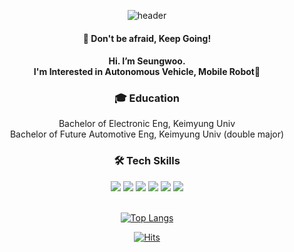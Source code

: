 <!--
**Seungw0o/Seungw0o** is a ✨ _special_ ✨ repository because its `README.md` (this file) appears on your GitHub profile.

Here are some ideas to get you started:

- 🔭 I’m currently working on ...
- 🌱 I’m currently learning ...
- 👯 I’m looking to collaborate on ...
- 🤔 I’m looking for help with ...
- 💬 Ask me about ...
- 📫 How to reach me: ...
- 😄 Pronouns: ...
- ⚡ Fun fact: ...
-->
<div align="center">
 
![header](https://capsule-render.vercel.app/api?type=Rounded&color=8FBC8F&text=swooeun's&animation=fadeIn)
  
####  🤔 Don't be afraid, Keep Going!
#### Hi. I’m Seungwoo. <br/> I'm Interested in Autonomous Vehicle, Mobile Robot🤖

### 🎓 Education
Bachelor of Electronic Eng, Keimyung Univ <br/>
Bachelor of Future Automotive Eng, Keimyung Univ (double major)
 
</div>

<div align="center">

###  	:hammer_and_wrench: Tech Skills

  <img src="https://img.shields.io/badge/Python-3776AB?style=for-the-badge&logo=Python&logoColor=white">
  <img src="https://img.shields.io/badge/LabVIEW-FFDB00?style=for-the-badge&logo=LabVIEW&logoColor=black"/>
  <img src="https://img.shields.io/badge/C-A8B9CC?style=for-the-badge&logo=c&logoColor=white"/>
  <img src="https://img.shields.io/badge/C++-00599C?style=for-the-badge&logo=c%2B%2B&logoColor=white"/>
  <img src="https://img.shields.io/badge/ROS-22314E?style=for-the-badge&logo=ROS&logoColor=white"/>
  <img src="https://img.shields.io/badge/Ubuntu-E95420?style=for-the-badge&logo=ubuntu&logoColor=white"/>
 
 <br/>
 <br/>
 
[![Top Langs](https://github-readme-stats.vercel.app/api/top-langs/?username=Seungw0o&layout=compact&hide_progress=true)](https://github.com/anuraghazra/github-readme-stats)
 
[![Hits](https://hits.seeyoufarm.com/api/count/incr/badge.svg?url=https%3A%2F%2Fgithub.com%2FSeungw0o&count_bg=%2379C83D&title_bg=%23555555&icon=&icon_color=%23E7E7E7&title=hits&edge_flat=false)](https://hits.seeyoufarm.com)
 
</div>
